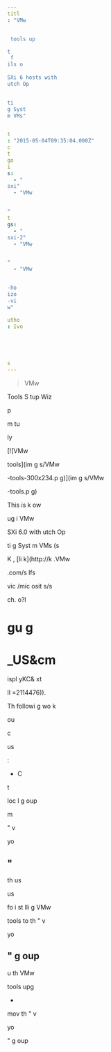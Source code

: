 ```yaml
---
titl
: "VMw


 tools up

t
 f
ils o
 
SXi 6 hosts with 
utch Op


ti
g Syst
m VMs"


t
: "2015-05-04T09:35:04.000Z"
c
t
go
i
s: 
  - "
sxi"
  - "VMw


"
t
gs: 
  - "
sxi-2"
  - "VMw


"
  - "VMw


-ho
izo
-vi
w"

utho
: Ivo 





s
---
```


> VMw


 Tools S
tup Wiz


 




 p

m
tu

ly

[![VMw


 tools](im
g
s/VMw


-tools-300x234.p
g)](im
g
s/VMw


-tools.p
g)

This is 
 k
ow
 
ug i
 VMw


 
SXi 6.0 with 
utch Op


ti
g Syst
m VMs (s

 K
, [li
k](http://k
.VMw


.com/s
lfs

vic
/mic
osit
s/s


ch.
o?l

gu
g
=

_US&cm
=
ispl
yKC&
xt



lI
=2114476)).

Th
 followi
g wo
k 

ou

 c

 

 us

:

- C


t
 
 loc
l g
oup 

m

 "
v

yo

"
- 


 th
 us

 us

 fo
 i
st
lli
g VMw


 tools to th
 "
v

yo

" g
oup
- 
u
 th
 VMw


 tools upg




- 

mov
 th
 "
v

yo

" g
oup






